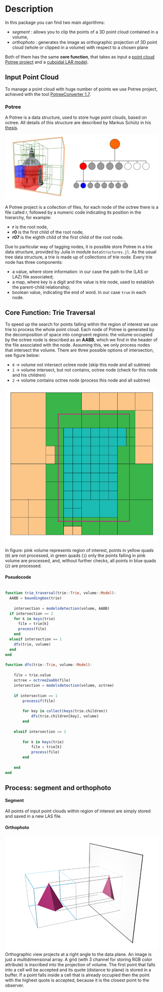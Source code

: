 # Description
In this package you can find two main algorithms:
 - *segment* : allows you to clip the points of a 3D point cloud contained in a volume,
 - *orthophoto* : generates the image as orthographic projection of 3D point cloud (whole or clipped in a volume) with respect to a chosen plane

Both of them has the same **core function**, that takes as input a [point cloud Potree project](https://github.com/potree/potree) and a [cuboidal LAR model](https://github.com/cvdlab/LinearAlgebraicRepresentation.jl).

## Input Point Cloud
To manage a point cloud with huge number of points we use Potree project, achieved with the tool [PotreeConverter 1.7](https://github.com/potree/PotreeConverter/tree/master).

### Potree
A Potree is a data structure, used to store huge point clouds, based on octree. All details of this structure are described by Markus Schütz in his [thesis](https://www.cg.tuwien.ac.at/research/publications/2016/SCHUETZ-2016-POT/SCHUETZ-2016-POT-thesis.pdf).

![potree](./images/Octree.jpg)

A Potree project is a collection of files, for each node of the octree there is a file called r, followed by a numeric code indicating its position in the hierarchy, for example:
 - **r** is the root node,
 - **r0** is the first child of the root node,
 - **r07** is the eighth child of the first child of the root node.

Due to particular way of tagging nodes, it is possible store Potree in a trie data structure, provided by Julia in module `DataStructures.jl`. As the usual tree data structure, a trie is made up of collections of trie node. Every trie node has three components:
- a value, where store information: in our case the path to the (LAS or LAZ) file associated;
- a map, where key is a digit and the value is trie node, used to establish the parent-child relationship;
- boolean value, indicating the end of word. In our case `true` in each node.

## Core Function: Trie Traversal
To speed up the search for points falling within the region of interest we use trie to process the whole point cloud.
Each node of Potree is generated by the decomposition of space into congruent regions: the volume occupied by the octree node is described as an **AABB**, which we find in the header of the file associated with the node.
Assuming this, we only process nodes that intersect the volume.
There are three possible options of intersection, see figure below:
 - `0` -> volume not intersect octree node (skip this node and all subtree)
 - `1` -> volume intersect, but not contains, octree node (check for this node and his children)
 - `2` -> volume contains octree node (process this node and all subtree)

![example](./images/DFS.png)

In figure:
pink volume represents region of interest, points in yellow quads (`0`) are not processed, in green quads (`1`) only the points falling in pink volume are processed, and, without further checks, all points in blue quads (`2`) are processed.


#### Pseudocode
```julia

function trie_traversal(trie::Trie, volume::Model):
  AABB = boundingbox(trie)

	intersection = modelsdetection(volume, AABB)
  if intersection == 2
    for k in keys(trie)
      file = trie[k]
      process(file)
    end
  elseif intersection == 1
    dfs(trie, volume)
  end
end

function dfs(trie::Trie, volume::Model):

	file = trie.value
	octree = octree2aabb(file)
	intersection = modelsdetection(volume, octree)

	if intersection == 1
		processif(file)

		for key in collect(keys(trie.children))
			dfs(trie.children[key], volume)
		end

	elseif intersection == 2

		for k in keys(trie)
			file = trie[k]
			process(file)
		end

	end
end
```

## Process: segment and orthophoto

#### Segment
All points of input point clouds within region of interest are simply stored and saved in a new LAS file.

#### Orthophoto
![orthographic projection](./images/raster.png)
Orthographic view projects at a right angle to the data plane.
An image is just a multidimensional array. A grid (with 3 channel for storing RGB color attribute) is inscribed into the projection of volume. The first point that falls into a cell will be accepted and its quote (distance to plane) is stored in a buffer. If a point falls inside a cell that is already occupied then the point with the highest quote is accepted, because it is the closest point to the observer.
